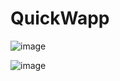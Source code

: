 # QuickWapp
![image](https://github.com/vikashchand/QuickWapp/assets/72156896/1d8a069a-92d1-4800-9711-feb7c124b370)

![image](https://github.com/vikashchand/QuickWapp/assets/72156896/56ff6c61-dfb4-4401-a4c3-0e8f6613ae93)
